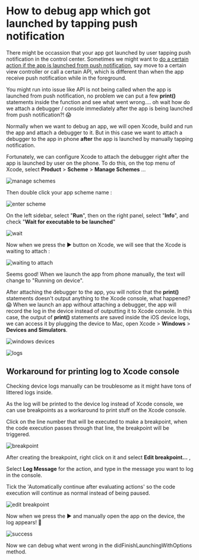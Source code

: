 # How to debug app which got launched by tapping push notification

There might be occassion that your app got launched by user tapping push notification in the control center. Sometimes we might want to [do a certain action if the app is launched from push notification](https://fluffy.es/perform-action-notification-tap/), say move to a certain view controller or call a certain API, which is different than when the app receive push notification while in the foreground.



You might run into issue like API is not being called when the app is launched from push notification, no problem we can put a few **print()** statements inside the function and see what went wrong…. oh wait how do we attach a debugger / console immediately after the app is being launched from push notification?! 😱



Normally when we want to debug an app, we will open Xcode, build and run the app and attach a debugger to it. But in this case we want to attach a debugger to the app in phone **after** the app is launched by manually tapping notification.



Fortunately, we can configure Xcode to attach the debugger right after the app is launched by user on the phone. To do this, on the top menu of Xcode, select **Product** > **Scheme** > **Manage Schemes** ...



![manage schemes](https://iosimage.s3.amazonaws.com/2019/48-debug-app-launched-by-push/manageScheme.png)



Then double click your app scheme name :

![enter scheme](https://iosimage.s3.amazonaws.com/2019/48-debug-app-launched-by-push/enterScheme.png)



On the left sidebar, select "**Run**", then on the right panel, select "**Info**", and check "**Wait for executable to be launched**"



![wait](https://iosimage.s3.amazonaws.com/2019/48-debug-app-launched-by-push/wait.png)



Now when we press the ▶️ button on Xcode, we will see that the Xcode is waiting to attach : 

![waiting to attach](https://iosimage.s3.amazonaws.com/2019/48-debug-app-launched-by-push/waitingToAttach.png)



Seems good! When we launch the app from phone manually, the text will change to "Running on device".



After attaching the debugger to the app, you will notice that the **print()** statements doesn't output anything to the Xcode console, what happened? 😱  When we launch an app without attaching a debugger, the app will record the log in the device instead of outputting it to Xcode console. In this case, the output of **print()** statements are saved inside the iOS device logs, we can access it by plugging the device to Mac, open Xcode > **Windows** > **Devices and Simulators**.



![windows devices](https://iosimage.s3.amazonaws.com/2019/48-debug-app-launched-by-push/devices.png)



![logs](https://iosimage.s3.amazonaws.com/2019/48-debug-app-launched-by-push/devicelogs.png)



## Workaround for printing log to Xcode console

Checking device logs manually can be troublesome as it might have tons of littered logs inside.



As the log will be printed to the device log instead of Xcode console, we can use breakpoints as a workaround to print stuff on the Xcode console.



Click on the line number that will be executed to make a breakpoint, when the code execution passes through that line, the breakpoint will be triggered. 

![breakpoint](https://iosimage.s3.amazonaws.com/2019/48-debug-app-launched-by-push/breakpoint.png)



After creating the breakpoint, right click on it and select **Edit breakpoint…** ,



Select **Log Message** for the action, and type in the message you want to log in the console. 

Tick the 'Automatically continue after evaluating actions' so the code execution will continue as normal instead of being paused.

![edit breakpoint](https://iosimage.s3.amazonaws.com/2019/48-debug-app-launched-by-push/editbreakpoint.png)



Now when we press the ▶️ and manually open the app on the device, the log appears! 🙌



![success](https://iosimage.s3.amazonaws.com/2019/48-debug-app-launched-by-push/success.png)



Now we can debug what went wrong in the didFinishLaunchingWithOptions method.



